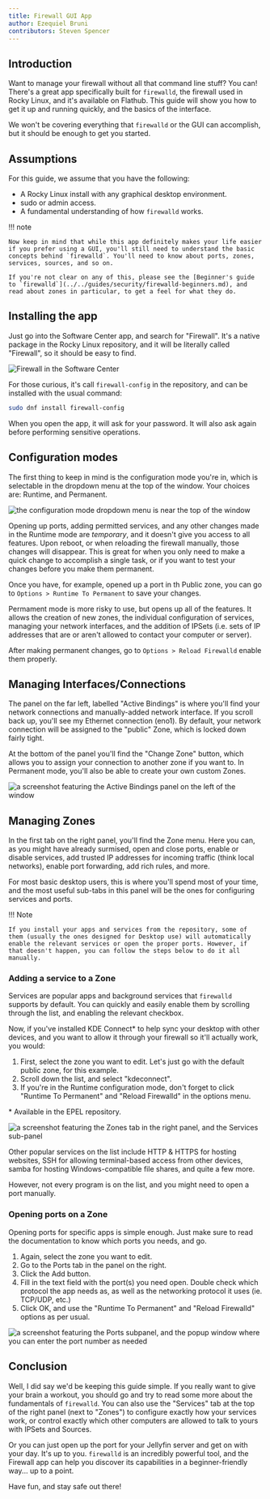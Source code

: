 ```yaml
---
title: Firewall GUI App
author: Ezequiel Bruni
contributors: Steven Spencer
---
```


## Introduction

Want to manage your firewall without all that command line stuff? You can! There's a great app specifically built for `firewalld`, the firewall used in Rocky Linux, and it's available on Flathub. This guide will show you how to get it up and running quickly, and the basics of the interface.

We won't be covering everything that `firewalld` or the GUI can accomplish, but it should be enough to get you started.

## Assumptions

For this guide, we assume that you have the following:

* A Rocky Linux install with any graphical desktop environment.
* sudo or admin access.
* A fundamental understanding of how `firewalld` works.

!!! note

    Now keep in mind that while this app definitely makes your life easier if you prefer using a GUI, you'll still need to understand the basic concepts behind `firewalld`. You'll need to know about ports, zones, services, sources, and so on.

    If you're not clear on any of this, please see the [Beginner's guide to `firewalld`](../../guides/security/firewalld-beginners.md), and read about zones in particular, to get a feel for what they do.

## Installing the app

Just go into the Software Center app, and search for "Firewall". It's a native package in the Rocky Linux repository, and it will be literally called "Firewall", so it should be easy to find.

![Firewall in the Software Center](images/firewallgui-01.png)

For those curious, it's call `firewall-config` in the repository, and can be installed with the usual command:

```bash
sudo dnf install firewall-config
```

When you open the app, it will ask for your password. It will also ask again before performing sensitive operations.

## Configuration modes

The first thing to keep in mind is the configuration mode you're in, which is selectable in the dropdown menu at the top of the window. Your choices are: Runtime, and Permanent.

![the configuration mode dropdown menu is near the top of the window](images/firewallgui-02.png)

Opening up ports, adding permitted services, and any other changes made in the Runtime mode are *temporary*, and it doesn't give you access to all features. Upon reboot, or when reloading the firewall manually, those changes will disappear. This is great for when you only need to make a quick change to accomplish a single task, or if you want to test your changes before you make them permanent.

Once you have, for example, opened up a port in th Public zone, you can go to `Options > Runtime To Permanent` to save your changes.

Permament mode is more risky to use, but opens up all of the features. It allows the creation of new zones, the individual configuration of services, managing your network interfaces, and the addition of IPSets (i.e. sets of IP addresses that are or aren't allowed to contact your computer or server).

After making permanent changes, go to `Options > Reload Firewalld` enable them properly.

## Managing Interfaces/Connections

The panel on the far left, labelled "Active Bindings" is where you'll find your network connections and manually-added network interface. If you scroll back up, you'll see my Ethernet connection (eno1). By default, your network connection will be assigned to the "public" Zone, which is locked down fairly tight.

At the bottom of the panel you'll find the "Change Zone" button, which allows you to assign your connection to another zone if you want to. In Permanent mode, you'll also be able to create your own custom Zones.

![a screenshot featuring the Active Bindings panel on the left of the window](images/firewallgui-03.png)

## Managing Zones

In the first tab on the right panel, you'll find the Zone menu. Here you can, as you might have already surmised, open and close ports, enable or disable services, add trusted IP addresses for incoming traffic (think local networks), enable port forwarding, add rich rules, and more.

For most basic desktop users, this is where you'll spend most of your time, and the most useful sub-tabs in this panel will be the ones for configuring services and ports.

!!! Note

    If you install your apps and services from the repository, some of them (usually the ones designed for Desktop use) will automatically enable the relevant services or open the proper ports. However, if that doesn't happen, you can follow the steps below to do it all manually.

### Adding a service to a Zone

Services are popular apps and background services that `firewalld` supports by default. You can quickly and easily enable them by scrolling through the list, and enabling the relevant checkbox.

Now, if you've installed KDE Connect* to help sync your desktop with other devices, and you want to allow it through your firewall so it'll actually work, you would:

1. First, select the zone you want to edit. Let's just go with the default public zone, for this example.
2. Scroll down the list, and select "kdeconnect".
3. If you're in the Runtime configuration mode, don't forget to click "Runtime To Permanent" and "Reload Firewalld" in the options menu.

\* Available in the EPEL repository.

![a screenshot featuring the Zones tab in the right panel, and the Services sub-panel](images/firewallgui-04.png)

Other popular services on the list include HTTP & HTTPS for hosting websites, SSH for allowing terminal-based access from other devices, samba for hosting Windows-compatible file shares, and quite a few more.

However, not every program is on the list, and you might need to open a port manually.

### Opening ports on a Zone

Opening ports for specific apps is simple enough. Just make sure to read the documentation to know which ports you needs, and go.

1. Again, select the zone you want to edit.
2. Go to the Ports tab in the panel on the right.
3. Click the Add button.
4. Fill in the text field with the port(s) you need open. Double check which protocol the app needs as, as well as the networking protocol it uses (ie. TCP/UDP, etc.)
5. Click OK, and use the "Runtime To Permanent" and "Reload Firewalld" options as per usual.

![a screenshot featuring the Ports subpanel, and the popup window where you can enter the port number as needed](images/firewallgui-05.png)

## Conclusion

Well, I did say we'd be keeping this guide simple. If you really want to give your brain a workout, you should go and try to read some more about the fundamentals of `firewalld`. You can also use the "Services" tab at the top of the right panel (next to "Zones") to configure exactly how your services work, or control exactly which other computers are allowed to talk to yours with IPSets and Sources.

Or you can just open up the port for your Jellyfin server and get on with your day. It's up to you. `firewalld` is an incredibly powerful tool, and the Firewall app can help you discover its capabilities in a beginner-friendly way... up to a point.

Have fun, and stay safe out there!